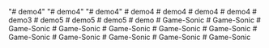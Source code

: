 "# demo4" 
"# demo4" 
"# demo4" 
#   d e m o 4  
 #   d e m o 4  
 #   d e m o 4  
 #   d e m o 4  
 #   d e m o 3  
 #   d e m o 5  
 #   d e m o 5  
 #   d e m o 5  
 #   d e m o  
 #   G a m e - S o n i c  
 #   G a m e - S o n i c  
 #   G a m e - S o n i c  
 #   G a m e - S o n i c  
 #   G a m e - S o n i c  
 #   G a m e - S o n i c  
 #   G a m e - S o n i c  
 #   G a m e - S o n i c  
 #   G a m e - S o n i c  
 #   G a m e - S o n i c  
 #   G a m e - S o n i c  
 #   G a m e - S o n i c  
 